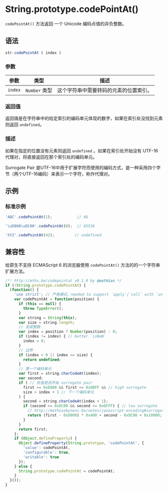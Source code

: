 # String.prototype.codePointAt()

`codePointAt()` 方法返回 一个 Unicode 编码点值的非负整数。

## 语法

```javascript
str.codePointAt ( index )
```

### 参数

| 参数    | 类型          | 描述                                   |
| ------- | ------------- | -------------------------------------- |
| `index` | `Number` 类型 | 这个字符串中需要转码的元素的位置索引。 |

### 返回值

返回值是在字符串中的给定索引的编码单元体现的数字，如果在索引处没找到元素则返回 `undefined`。

### 描述

如果在指定的位置没有元素则返回 `undefined` 。如果在索引处开始没有 UTF-16 代理对，将直接返回在那个索引处的编码单元。

Surrogate Pair 是UTF-16中用于扩展字符而使用的编码方式，是一种采用四个字节（两个UTF-16编码）来表示一个字符，称作代理对。

## 示例

### 标准示例

```javascript
'ABC'.codePointAt(1);          	// 66

'\uD800\uDC00'.codePointAt(0); 	// 65536

'XYZ'.codePointAt(42);		   // undefined
```

## 兼容性

给原生不支持 ECMAScript 6 的浏览器使用 `codePointAt()` 方法的的一个字符串扩展方法。

```javascript
/*! http://mths.be/codepointat v0.1.0 by @mathias */
if (!String.prototype.codePointAt) {
  (function() {
    'use strict'; // 严格模式，needed to support `apply`/`call` with `undefined`/`null`
    var codePointAt = function(position) {
      if (this == null) {
        throw TypeError();
      }
      var string = String(this);
      var size = string.length;
      // 变成整数
      var index = position ? Number(position) : 0;
      if (index != index) { // better `isNaN`
        index = 0;
      }
      // 边界
      if (index < 0 || index >= size) {
        return undefined;
      }
      // 第一个编码单元
      var first = string.charCodeAt(index);
      var second;
      if ( // 检查是否开始 surrogate pair
        first >= 0xD800 && first <= 0xDBFF && // high surrogate
        size > index + 1 // 下一个编码单元
      ) {
        second = string.charCodeAt(index + 1);
        if (second >= 0xDC00 && second <= 0xDFFF) { // low surrogate
          // http://mathiasbynens.be/notes/javascript-encoding#surrogate-formulae
          return (first - 0xD800) * 0x400 + second - 0xDC00 + 0x10000;
        }
      }
      return first;
    };
    if (Object.defineProperty) {
      Object.defineProperty(String.prototype, 'codePointAt', {
        'value': codePointAt,
        'configurable': true,
        'writable': true
      });
    } else {
      String.prototype.codePointAt = codePointAt;
    }
  }());
}
```
